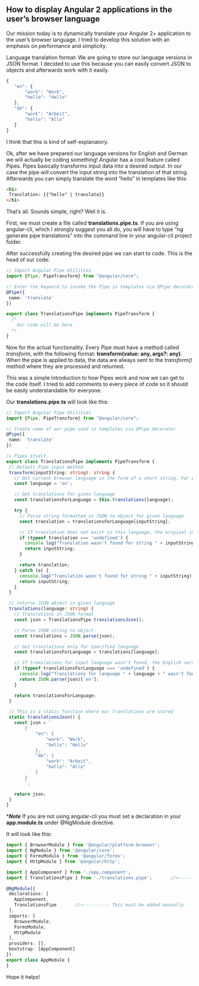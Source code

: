 ## How to display Angular 2 applications in the user’s browser language

Our mission today is to dynamically translate your Angular 2+ application to the user’s browser language. I tried to develop this solution with an emphasis on performance and simplicity. 

Language translation format:
We are going to store our language versions in JSON format. I decided to use this because you can easily convert JSON to objects and afterwards work with it easily.

```javascript
{
   "en": {
       "work": "Work",
       "hello": "Hello"
   },
   "de": {
       "work": "Arbeit",
       "hello": "Allo"
   }
}
```

I think that this is kind of self-explanatory.

Ok, after we have prepared our language versions for English and German we will actually be coding something! Angular has a cool feature called Pipes. Pipes basically transforms input data into a desired output. In our case the pipe will convert the input string into the translation of that string. 
Afterwards you can simply translate the word “hello” in templates like this:

```html
<h1>
 Translation: {{"hello" | translate}}
</h1>
```
That’s all. Sounds simple, right? Well it is.

First, we must create a file called **translations.pipe.ts**. If you are using angular-cli, which I strongly suggest you all do, you will have to type “ng generate pipe translations” into the command line in your angular-cli project folder.

After successfully creating the desired pipe we can start to code. This is the head of our code: 
```typescript
// Import Angular Pipe Utilities
import {Pipe, PipeTransform} from "@angular/core";

// Enter the keyword to invoke the Pipe in templates via @Pipe decorator
@Pipe({
 name: 'translate'
})

export class TranslationsPipe implements PipeTransform {
  /*
    Our code will be here
  */
}
```

Now for the actual functionality.
Every Pipe must have a method called *transform*, with the following format: **transform(value: any, args?: any)**. When the pipe is applied to data, the data are always sent to the *transform()* method where they are processed and returned. 

This was a simple introduction to how Pipes work and now we can get to the code itself.
I tried to add comments to every piece of code so it should be easily understandable for everyone.

Our **translations.pipe.ts** will look like this:

```typescript
// Import Angular Pipe Utilities
import {Pipe, PipeTransform} from "@angular/core";

// Create name of our pipe used in templates via @Pipe decorator
@Pipe({
 name: 'translate'
})

// Pipes itself
export class TranslationsPipe implements PipeTransform {
 // Default Pipe input method
 transform(inputString: string): string {
   // Get current browser language in the form of a short string. For example 'en', 'fr' etc.
   const language = 'en';

   // Get translations for given language
   const translationsForLanguage = this.translations(language);

   try {
     // Parse string formatted in JSON to object for given language
     const translation = translationsForLanguage[inputString];

     // If translation does not exist in this language, the original input string is returned
     if (typeof translation === 'undefined') {
       console.log("Translation wasn't found for string " + inputString);
       return inputString;
     }

     return translation;
   } catch (e) {
     console.log("Translation wasn't found for string " + inputString);
     return inputString;
   }
 }

 // returns JSON object in given language
 translations(language: string) {
   // Translations in JSON format
   const json = TranslationsPipe.translationsJson();

   // Parse JSON string to object
   const translations = JSON.parse(json);

   // Get translations only for specified language
   const translationsForLanguage = translations[language];

   // If translations for input language wasn't found, the English version is returned
   if (typeof translationsForLanguage === 'undefined') {
     console.log("Translations for language " + language + " wasn't found.");
     return JSON.parse(json)['en'];
   }

   return translationsForLanguage;
 }

 // This is a static function where our translations are stored
 static translationsJson() {
   const json = `
       {
           "en": {
               "work": "Work",
               "hello": "Hello"
           },
           "de": {
               "work": "Arbeit",
               "hello": "Allo"
           }
       }
       `;

   return json;
 }
}
```

******Note*****
If you are not using angular-cli you must set a declaration in your **app.module.ts** under @NgModule directive.

It will look like this:
```typescript
import { BrowserModule } from '@angular/platform-browser';
import { NgModule } from '@angular/core';
import { FormsModule } from '@angular/forms';
import { HttpModule } from '@angular/http';

import { AppComponent } from './app.component';
import { TranslationsPipe } from './translations.pipe';       //<---------- This must be added manually

@NgModule({
 declarations: [
   AppComponent,
   TranslationsPipe       //<---------- This must be added manually
 ],
 imports: [
   BrowserModule,
   FormsModule,
   HttpModule
 ],
 providers: [],
 bootstrap: [AppComponent]
})
export class AppModule {
}
```

Hope it helps!

